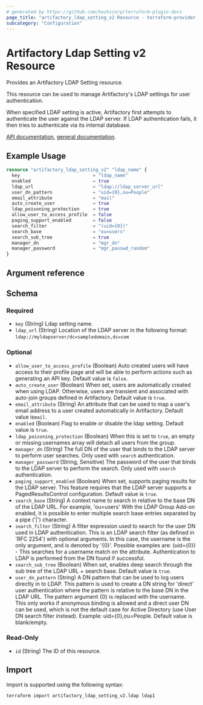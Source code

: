 ```yaml
---
# generated by https://github.com/hashicorp/terraform-plugin-docs
page_title: "artifactory_ldap_setting_v2 Resource - terraform-provider-artifactory"
subcategory: "Configuration"
---
```

# Artifactory Ldap Setting v2 Resource

Provides an Artifactory LDAP Setting resource. 

This resource can be used to manage Artifactory's LDAP settings for user authentication.

When specified LDAP setting is active, Artifactory first attempts to authenticate the user against the LDAP server.
If LDAP authentication fails, it then tries to authenticate via its internal database.

[API documentation](https://jfrog.com/help/r/jfrog-rest-apis/ldap-setting), [general documentation](https://jfrog.com/help/r/jfrog-platform-administration-documentation/ldap).

## Example Usage

```terraform
resource "artifactory_ldap_setting_v2" "ldap_name" {
  key                           = "ldap_name"
  enabled                       = true
  ldap_url                      = "ldap://ldap_server_url"
  user_dn_pattern               = "uid={0},ou=People"
  email_attribute               = "mail"
  auto_create_user              = true
  ldap_poisoning_protection     = true
  allow_user_to_access_profile  = false
  paging_support_enabled        = false
  search_filter                 = "(uid={0})"
  search_base                   = "ou=users"
  search_sub_tree               = true
  manager_dn                    = "mgr_dn"
  manager_password              = "mgr_passwd_random"
}
```

## Argument reference

<!-- schema generated by tfplugindocs -->
## Schema

### Required

- `key` (String) Ldap setting name.
- `ldap_url` (String) Location of the LDAP server in the following format: `ldap://myldapserver/dc=sampledomain,dc=com`

### Optional

- `allow_user_to_access_profile` (Boolean) Auto created users will have access to their profile page and will be able to perform actions such as generating an API key. Default value is `false`.
- `auto_create_user` (Boolean) When set, users are automatically created when using LDAP. Otherwise, users are transient and associated with auto-join groups defined in Artifactory. Default value is `true`.
- `email_attribute` (String) An attribute that can be used to map a user's email address to a user created automatically in Artifactory. Default value is`mail`.
- `enabled` (Boolean) Flag to enable or disable the ldap setting. Default value is `true`.
- `ldap_poisoning_protection` (Boolean) When this is set to `true`, an empty or missing usernames array will detach all users from the group.
- `manager_dn` (String) The full DN of the user that binds to the LDAP server to perform user searches. Only used with `search` authentication.
- `manager_password` (String, Sensitive) The password of the user that binds to the LDAP server to perform the search. Only used with `search` authentication.
- `paging_support_enabled` (Boolean) When set, supports paging results for the LDAP server. This feature requires that the LDAP server supports a PagedResultsControl configuration. Default value is `true`.
- `search_base` (String) A context name to search in relative to the base DN of the LDAP URL. For example, 'ou=users' With the LDAP Group Add-on enabled, it is possible to enter multiple search base entries separated by a pipe ('|') character.
- `search_filter` (String) A filter expression used to search for the user DN used in LDAP authentication. This is an LDAP search filter (as defined in 'RFC 2254') with optional arguments. In this case, the username is the only argument, and is denoted by '{0}'. Possible examples are: (uid={0}) - This searches for a username match on the attribute. Authentication to LDAP is performed from the DN found if successful.
- `search_sub_tree` (Boolean) When set, enables deep search through the sub tree of the LDAP URL + search base. Default value is `true`.
- `user_dn_pattern` (String) A DN pattern that can be used to log users directly in to LDAP. This pattern is used to create a DN string for 'direct' user authentication where the pattern is relative to the base DN in the LDAP URL. The pattern argument {0} is replaced with the username. This only works if anonymous binding is allowed and a direct user DN can be used, which is not the default case for Active Directory (use User DN search filter instead). Example: uid={0},ou=People. Default value is blank/empty.

### Read-Only

- `id` (String) The ID of this resource.

## Import

Import is supported using the following syntax:

```shell
terraform import artifactory_ldap_setting_v2.ldap ldap1
```
